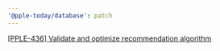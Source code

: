 ```yaml
---
'@pple-today/database': patch
---
```


[[PPLE-436] Validate and optimize recommendation algorithm](https://linear.app/snts/issue/PPLE-436/validate-and-optimize-recommendation-algorithm)
